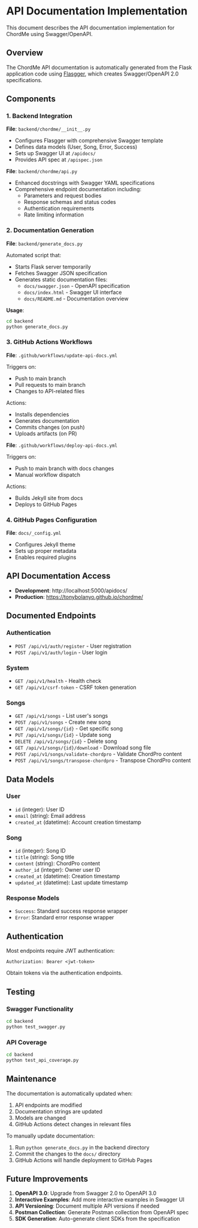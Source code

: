 # API Documentation Implementation

This document describes the API documentation implementation for ChordMe using Swagger/OpenAPI.

## Overview

The ChordMe API documentation is automatically generated from the Flask application code using [Flasgger](https://github.com/flasgger/flasgger), which creates Swagger/OpenAPI 2.0 specifications.

## Components

### 1. Backend Integration

**File**: `backend/chordme/__init__.py`

- Configures Flasgger with comprehensive Swagger template
- Defines data models (User, Song, Error, Success)
- Sets up Swagger UI at `/apidocs/`
- Provides API spec at `/apispec.json`

**File**: `backend/chordme/api.py`

- Enhanced docstrings with Swagger YAML specifications
- Comprehensive endpoint documentation including:
  - Parameters and request bodies
  - Response schemas and status codes
  - Authentication requirements
  - Rate limiting information

### 2. Documentation Generation

**File**: `backend/generate_docs.py`

Automated script that:
- Starts Flask server temporarily
- Fetches Swagger JSON specification
- Generates static documentation files:
  - `docs/swagger.json` - OpenAPI specification
  - `docs/index.html` - Swagger UI interface
  - `docs/README.md` - Documentation overview

**Usage**:
```bash
cd backend
python generate_docs.py
```

### 3. GitHub Actions Workflows

**File**: `.github/workflows/update-api-docs.yml`

Triggers on:
- Push to main branch
- Pull requests to main branch
- Changes to API-related files

Actions:
- Installs dependencies
- Generates documentation
- Commits changes (on push)
- Uploads artifacts (on PR)

**File**: `.github/workflows/deploy-api-docs.yml`

Triggers on:
- Push to main branch with docs changes
- Manual workflow dispatch

Actions:
- Builds Jekyll site from docs
- Deploys to GitHub Pages

### 4. GitHub Pages Configuration

**File**: `docs/_config.yml`

- Configures Jekyll theme
- Sets up proper metadata
- Enables required plugins

## API Documentation Access

- **Development**: http://localhost:5000/apidocs/
- **Production**: https://tonybolanyo.github.io/chordme/

## Documented Endpoints

### Authentication
- `POST /api/v1/auth/register` - User registration
- `POST /api/v1/auth/login` - User login

### System
- `GET /api/v1/health` - Health check
- `GET /api/v1/csrf-token` - CSRF token generation

### Songs
- `GET /api/v1/songs` - List user's songs
- `POST /api/v1/songs` - Create new song
- `GET /api/v1/songs/{id}` - Get specific song
- `PUT /api/v1/songs/{id}` - Update song
- `DELETE /api/v1/songs/{id}` - Delete song
- `GET /api/v1/songs/{id}/download` - Download song file
- `POST /api/v1/songs/validate-chordpro` - Validate ChordPro content
- `POST /api/v1/songs/transpose-chordpro` - Transpose ChordPro content

## Data Models

### User
- `id` (integer): User ID
- `email` (string): Email address
- `created_at` (datetime): Account creation timestamp

### Song
- `id` (integer): Song ID
- `title` (string): Song title
- `content` (string): ChordPro content
- `author_id` (integer): Owner user ID
- `created_at` (datetime): Creation timestamp
- `updated_at` (datetime): Last update timestamp

### Response Models
- `Success`: Standard success response wrapper
- `Error`: Standard error response wrapper

## Authentication

Most endpoints require JWT authentication:
```
Authorization: Bearer <jwt-token>
```

Obtain tokens via the authentication endpoints.

## Testing

### Swagger Functionality
```bash
cd backend
python test_swagger.py
```

### API Coverage
```bash
cd backend
python test_api_coverage.py
```

## Maintenance

The documentation is automatically updated when:
1. API endpoints are modified
2. Documentation strings are updated
3. Models are changed
4. GitHub Actions detect changes in relevant files

To manually update documentation:
1. Run `python generate_docs.py` in the backend directory
2. Commit the changes to the `docs/` directory
3. GitHub Actions will handle deployment to GitHub Pages

## Future Improvements

1. **OpenAPI 3.0**: Upgrade from Swagger 2.0 to OpenAPI 3.0
2. **Interactive Examples**: Add more interactive examples in Swagger UI
3. **API Versioning**: Document multiple API versions if needed
4. **Postman Collection**: Generate Postman collection from OpenAPI spec
5. **SDK Generation**: Auto-generate client SDKs from the specification